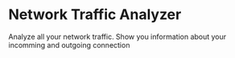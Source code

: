 # Network Traffic Analyzer
Analyze all your network traffic. Show you information about your incomming and outgoing connection 
